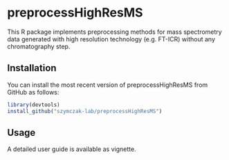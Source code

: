 preprocessHighResMS
================

This R package implements preprocessing methods for mass spectrometry
data generated with high resolution technology (e.g. FT-ICR) without any
chromatography step.

## Installation

<!-- install.packages(c("ranger", "Boruta", "Umpire", "geoR", "MASS")) -->

You can install the most recent version of preprocessHighResMS from
GitHub as follows:

``` r
library(devtools)
install_github("szymczak-lab/preprocessHighResMS")
```

## Usage

A detailed user guide is available as vignette.
